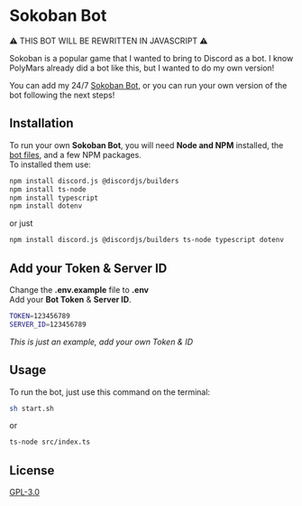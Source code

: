 # Sokoban Bot

⚠️ THIS BOT WILL BE REWRITTEN IN JAVASCRIPT ⚠️

Sokoban is a popular game that I wanted to bring to Discord as a bot. I know PolyMars already did a bot like this, but I wanted to do my own version!

You can add my 24/7 [Sokoban Bot](https://itsgox.com/sokoban), or you can run your own version of the bot following the next steps!

## Installation

To run your own **Sokoban Bot**, you will need **Node and NPM** installed, the [bot files](https://github.com/itsgox/sokoban-bot/releases), and a few NPM packages.<br>
To installed them use:

```bash
npm install discord.js @discordjs/builders
npm install ts-node
npm install typescript
npm install dotenv
```
or just
```bash
npm install discord.js @discordjs/builders ts-node typescript dotenv
```

## Add your Token & Server ID

Change the **.env.example** file to **.env**<br>
Add your **Bot Token** & **Server ID**.

```bash
TOKEN=123456789
SERVER_ID=123456789
```
*This is just an example, add your own Token & ID*

## Usage

To run the bot, just use this command on the terminal:

```bash
sh start.sh
```
or
```bash
ts-node src/index.ts
```

## License
[GPL-3.0](https://choosealicense.com/licenses/gpl-3.0/)